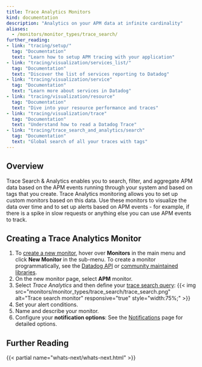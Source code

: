 ```yaml
---
title: Trace Analytics Monitors
kind: documentation
description: "Analytics on your APM data at infinite cardinality"
aliases:
  - /monitors/monitor_types/trace_search/
further_reading:
- link: "tracing/setup/"
  tag: "Documentation"
  text: "Learn how to setup APM tracing with your application"
- link: "tracing/visualization/services_list/"
  tag: "Documentation"
  text: "Discover the list of services reporting to Datadog"
- link: "tracing/visualization/service"
  tag: "Documentation"
  text: "Learn more about services in Datadog"
- link: "tracing/visualization/resource"
  tag: "Documentation"
  text: "Dive into your resource performance and traces"
- link: "tracing/visualization/trace"
  tag: "Documentation"
  text: "Understand how to read a Datadog Trace"
- link: "tracing/trace_search_and_analytics/search"
  tag: "Documentation"
  text: "Global search of all your traces with tags"
---
```

## Overview 

Trace Search & Analytics enables you to search, filter, and aggregate APM data based on the APM events running through your system and based on tags that you create. Trace Analytics monitoring allows you to set up custom monitors based on this data. Use these monitors to visualize the data over time and to set up alerts based on APM events - for example, if there is a spike in slow requests or anything else you can use APM events to track.

## Creating a Trace Analytics Monitor

1. To [create a new monitor][1], hover over **Monitors** in the main menu and click **New Monitor** in the sub-menu. To create a monitor programmatically, see the [Datadog API][2] or [community maintained libraries][3].
2. On the new monitor page, select **APM** monitor.
3. Select *Trace Analytics* and then define your [trace search query][4]:
    {{< img src="monitors/monitor_types/trace_search/trace_search.png" alt="Trace search monitor" responsive="true" style="width:75%;" >}}
4. Set your alert conditions.
5. Name and describe your monitor.
6. Configure your **notification options**:
    See the [Notifications][5] page for detailed options.

## Further Reading

{{< partial name="whats-next/whats-next.html" >}}

[1]: https://app.datadoghq.com/monitors#/create
[2]: /api/#monitors
[3]: /developers/libraries/#managing-monitors
[4]: /tracing/trace_search_and_analytics/search
[5]: /monitors/notifications
